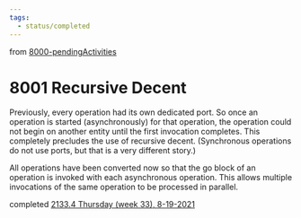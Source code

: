 ```yaml
---
tags:
  - status/completed
---
```

from [8000-pendingActivities](8000-pendingActivities.md)
# 8001 Recursive Decent
Previously, every operation had its own dedicated port. So once an operation
is started (asynchronously) for that operation, the operation could not begin on another entity until
the first invocation completes. This completely precludes the use of recursive decent.
(Synchronous operations do not use ports, but that is a very different story.)

All operations have been converted now so that the go block of an operation is invoked with each asynchronous operation. This allows multiple invocations of the same operation to be processed in parallel.

completed  [2133.4 Thursday (week 33), 8-19-2021](2133.4%20Thursday%20(week%2033),%208-19-2021.md)